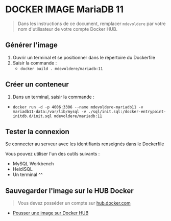 # DOCKER IMAGE MariaDB 11

> Dans les instructions de ce document, remplacer `mdevoldere` par votre nom d'utilisateur de votre compte Docker HUB.

## Générer l'image 

1. Ouvrir un terminal et se positionner dans le répertoire du Dockerfile
2. Saisir la commande : 
    - `docker build . mdevoldere/mariadb:11`

## Créer un conteneur

1. Dans un terminal, saisir la commande :
 - `docker run -d -p 4006:3306 --name mdevoldere-mariadb11 -v mariadb11-data:/var/lib/mysql -v ./sql/init.sql:/docker-entrypoint-initdb.d/init.sql mdevoldere/mariadb:11`


 ## Tester la connexion

Se connecter au serveur avec les identifiants renseignés dans le Dockerfile

Vous pouvez utiliser l'un des outils suivants : 

- MySQL Workbench
- HeidiSQL
- Un terminal ^^

## Sauvegarder l'image sur le HUB Docker

> Vous devez posséder un compte sur [hub.docker.com](https://hub.docker.com) 

- [Pousser une image sur Docker HUB](https://docs.docker.com/get-started/introduction/build-and-push-first-image/)
